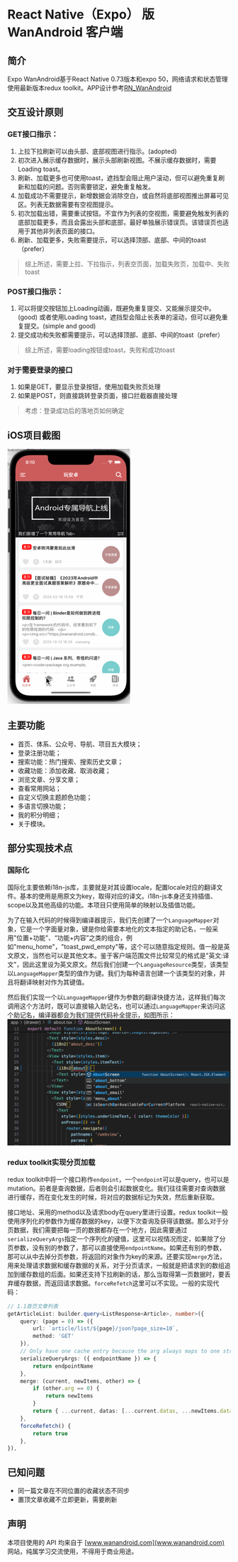# React Native（Expo） 版 WanAndroid 客户端

## 简介
Expo WanAndroid基于React Native 0.73版本和expo 50，网络请求和状态管理使用最新版本redux toolkit。APP设计参考[RN_WanAndroid](https://github.com/aijason/RN_WanAndroid)

## 交互设计原则
### GET接口指示：
1. 上拉下拉刷新可以由头部、底部视图进行指示。(adopted)
2. 初次进入展示缓存数据时，展示头部刷新视图。不展示缓存数据时，需要Loading toast。
3. 刷新、加载更多也可使用toast，遮挡型会阻止用户滚动，但可以避免重复刷新和加载的问题。否则需要锁定，避免重复触发。
4. 加载成功不需要提示，新增数据会消除空白，或自然将底部视图推出屏幕可见区。列表无数据需要有空视图提示。
5. 初次加载出错，需要重试按钮。不宜作为列表的空视图，需要避免触发列表的底部加载更多，而且会露出头部和底部，最好单独展示错误页。该错误页也适用于其他非列表页面的接口。
6. 刷新、加载更多，失败需要提示，可以选择顶部、底部、中间的toast（prefer）
>综上所述，需要上拉、下拉指示，列表空页面，加载失败页，加载中、失败toast

### POST接口指示：
1. 可以将提交按钮加上Loading动画，既避免重复提交、又能展示提交中。(good)
或者使用Loading toast，遮挡型会阻止长表单的滚动，但可以避免重复提交。(simple and good)
2. 提交成功和失败都需要提示，可以选择顶部、底部、中间的toast（prefer）
>综上所述，需要loading按钮或toast，失败和成功toast


### 对于需要登录的接口
1. 如果是GET，要显示登录按钮，使用加载失败页处理
2. 如果是POST，则直接跳转登录页面，接口拦截器直接处理
>考虑：登录成功后的落地页如何确定

## iOS项目截图
![](screenshots/1.gif)

## 主要功能

* 首页、体系、公众号、导航、项目五大模块；
* 登录注册功能；
* 搜索功能：热门搜索、搜索历史文章；
* 收藏功能：添加收藏、取消收藏；
* 浏览文章、分享文章；
* 查看常用网站；
* 自定义切换主题颜色功能；
* 多语言切换功能；
* 我的积分明细；
* 关于模块。

## 部分实现技术点
### 国际化
国际化主要依赖i18n-js库，主要就是对其设置locale，配置locale对应的翻译文件。基本的使用是用原文为key，取得对应的译文。i18n-js本身还支持插值、scope以及其他高级的功能。本项目只使用简单的映射以及插值功能。

为了在输入代码的时候得到编译器提示，我们先创建了一个`LanguageMapper`对象，它是一个字面量对象，键是你给需要本地化的文本指定的助记名，一般采用"位置+功能"、“功能+内容”之类的组合，例如"menu_home"，"toast_pwd_empty"等，这个可以随意指定规则。值一般是英文原文，当然也可以是其他文本。鉴于客户端范围文件比较常见的格式是"英文:译文"，因此这里设为英文原文。然后我们创建一个`LanguageResource`类型，该类型以`LanguageMapper`类型的值作为键。我们为每种语言创建一个该类型的对象，并且将翻译映射对作为其键值。

然后我们实现一个以`LanguageMapper`键作为参数的翻译快捷方法，这样我们每次调用这个方法时，既可以直接输入助记名，也可以通过`LanguageMapper`来访问这个助记名，编译器都会为我们提供代码补全提示，如图所示：
![](/screenshots/translation.png)


### redux toolkit实现分页加载

redux toolkit中将一个接口称作`endpoint`，一个`endpoint`可以是query，也可以是mutation。前者是查询数据，后者则会引起数据变化。我们往往需要对查询数据进行缓存，而在变化发生的时候，将对应的数据标记为失效，然后重新获取。

接口地址、采用的method以及请求body在query里进行设置。redux toolkit一般使用序列化的参数作为缓存数据的key，以便下次查询及获得该数据。那么对于分页数据，我们需要把每一页的数据都存在一个地方，因此需要通过`serializeQueryArgs`指定一个序列化的键值，这里可以视情况而定，如果除了分页参数，没有别的参数了，那可以直接使用`endpointName`。如果还有别的参数，那可以从中去掉分页参数，将返回的对象作为key的来源。还要实现`merge`方法，用来处理请求数据和缓存数据的关系，对于分页请求，一般就是把请求到的数组追加到缓存数组的后面。如果还支持下拉刷新的话，那么当取得第一页数据时，要丢弃缓存数据，而返回请求数据。`forceRefetch`这里可以不实现。一般的实现代码：
```ts
// 1.1首页文章列表
getArticleList: builder.query<ListResponse<Article>, number>({
    query: (page = 0) => ({
        url: `article/list/${page}/json?page_size=10`,
        method: 'GET'
    }),
    // Only have one cache entry because the arg always maps to one string
    serializeQueryArgs: ({ endpointName }) => {
        return endpointName
    },
    merge: (current, newItems, other) => {
        if (other.arg == 0) {
            return newItems
        }
        return { ...current, datas: [...current.datas, ...newItems.datas] }
    },
    forceRefetch() {
        return true
    },
}),
```


## 已知问题
* 同一篇文章在不同位置的收藏状态不同步
* 置顶文章收藏不立即更新，需要刷新


## 声明
本项目使用的 API 均来自于 [www.wanandroid.com](www.wanandroid.com) 网站，纯属学习交流使用，不得用于商业用途。
